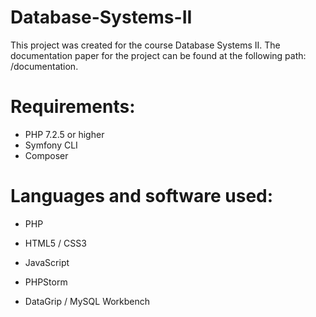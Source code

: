 # Database-Systems-II
This project was created for the course Database Systems II.
The documentation paper for the project can be found at the following path:
/documentation.

# Requirements:
- PHP 7.2.5 or higher
- Symfony CLI
- Composer

# Languages and software used:
- PHP
- HTML5 / CSS3
- JavaScript

- PHPStorm
- DataGrip / MySQL Workbench

